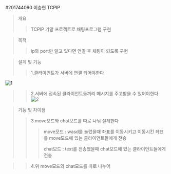 #201744090 이승현 TCPIP
>개요
>>TCPIP 기말 프로젝트로 채팅프로그램 구현

>목적
>>ip와 port만 알고 있다면 연결 후 채팅이 되도록 구현

>설계 및 기능
>>1.클라이언트가 서버에 연결 되어야한다
>>
![1](https://user-images.githubusercontent.com/70618998/121803536-1ded4780-cc7d-11eb-9792-21f309ab4a83.png)
>>
>>2.서버에 접속된 클라이언트들끼리 메시지를 주고받을 수 있어야한다
![2](https://user-images.githubusercontent.com/70618998/121803603-6c024b00-cc7d-11eb-832a-c4f183690e7c.png)
>>

>기능 및 차이점
>>3.move모드와 chat모드를 따로 나눠 설계한다
>>>move모드 : wasd를 눌렀을때 좌표를 이동시키고 이동시킨 좌표를 move모드에 있는 클라이언트들에게 전송
>>>
>>>chat모드 : text를 전송했을때 chat모드에 있는 클라이언트들에게 전송

>>4.위 move모드와 chat모드를 따로 나누어 
